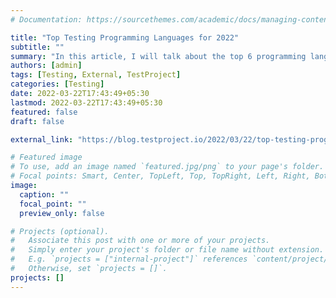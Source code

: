 ```yaml
---
# Documentation: https://sourcethemes.com/academic/docs/managing-content/

title: "Top Testing Programming Languages for 2022"
subtitle: ""
summary: "In this article, I will talk about the top 6 programming languages for testing in 2022. "
authors: [admin]
tags: [Testing, External, TestProject]
categories: [Testing]
date: 2022-03-22T17:43:49+05:30
lastmod: 2022-03-22T17:43:49+05:30
featured: false
draft: false

external_link: "https://blog.testproject.io/2022/03/22/top-testing-programming-languages-for-2022/"

# Featured image
# To use, add an image named `featured.jpg/png` to your page's folder.
# Focal points: Smart, Center, TopLeft, Top, TopRight, Left, Right, BottomLeft, Bottom, BottomRight.
image:
  caption: ""
  focal_point: ""
  preview_only: false

# Projects (optional).
#   Associate this post with one or more of your projects.
#   Simply enter your project's folder or file name without extension.
#   E.g. `projects = ["internal-project"]` references `content/project/deep-learning/index.md`.
#   Otherwise, set `projects = []`.
projects: []
---
```

